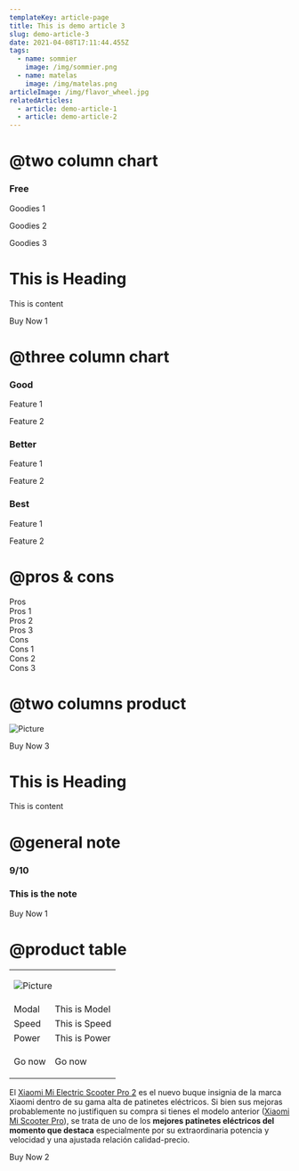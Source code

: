 ```yaml
---
templateKey: article-page
title: This is demo article 3
slug: demo-article-3
date: 2021-04-08T17:11:44.455Z
tags:
  - name: sommier
    image: /img/sommier.png
  - name: matelas
    image: /img/matelas.png
articleImage: /img/flavor_wheel.jpg
relatedArticles:
  - article: demo-article-1
  - article: demo-article-2
---
```


# @two column chart

<div class="row">
<div class="text-center col">
<data-chart value="50" />

### Free

Goodies 1

Goodies 2

Goodies 3

</div>
<div class="col">

# This is Heading

This is content

<a class="buy-button" rel="nofollow noreferrer noopener" target="_blank" data-href="link-1">Buy Now 1</a>

</div>
</div>

# @three column chart

<div class="text-center row">
<div class="col">
<data-chart value="25" />

### Good

Feature 1

Feature 2

</div>
<div class="col">
<data-chart value="50" />

### Better

Feature 1

Feature 2

</div>
<div class="col">
<data-chart value="75" />

### Best

Feature 1

Feature 2

</div>
</div>

# @pros & cons

<div class="row">
<div class="col">
<div class="pros-header">Pros</div>
<div class="pros-item">Pros 1</div>
<div class="pros-item">Pros 2</div>
<div class="pros-item">Pros 3</div>
</div>
<div class="col">
<div class="cons-header">Cons</div>
<div class="cons-item">Cons 1</div>
<div class="cons-item">Cons 2</div>
<div class="cons-item">Cons 3</div>
</div>
</div>

# @two columns product

<div class="row">
<div class="text-center col">

![Picture](/img/coffee.png)

<div class="v-space">

<a class="buy-button" rel="nofollow noreferrer noopener" target="_blank" data-href="link-3">Buy Now 3</a>

</div>
</div>
<div class="col">

# This is Heading

This is content

</div>
</div>

# @general note

<div class="row">
<div class="col">
<h3 class="rate">9/10</h3>
</div>
<div class="col">

### This is the note

<a class="buy-button" rel="nofollow noreferrer noopener" target="_blank" data-href="link-1">Buy Now 1</a>

</div>
</div>

# @product table

<table class="product-table">
<tbody>
<tr>
<td colspan="2">

![Picture](/img/coffee.png)

</td>
</tr>
<tr>
<td>Modal</td>
<td>This is Model</td>
</tr>
<tr>
<td>Speed</td>
<td>This is Speed</td>
</tr>
<tr>
<td>Power</td>
<td>This is Power</td>
</tr>
<tr>
<td>Go now</td>
<td>

<a class="buy-button" rel="nofollow noreferrer noopener" target="_blank" data-href="link-3">Go now</a>

</td>
</tr>
</tbody>
</table>

El [Xiaomi Mi Electric Scooter Pro 2](https://google.com) es el nuevo buque insignia de la marca Xiaomi dentro de su gama alta de patinetes eléctricos. Si bien sus mejoras probablemente no justifiquen su compra si tienes el modelo anterior ([Xiaomi Mi Scooter Pro](https://google.com)), se trata de uno de los **mejores patinetes eléctricos del momento que destaca** especialmente por su extraordinaria potencia y velocidad y una ajustada relación calidad-precio.

<div class="text-center">

<a class="buy-button" rel="nofollow noreferrer noopener" target="_blank" data-href="link-2">Buy Now 2</a>

</div>
